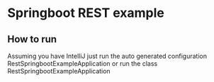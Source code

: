 # Springboot REST example

## How to run

Assuming you have IntelliJ just run the auto generated configuration RestSpringbootExampleApplication or
run the class RestSpringbootExampleApplication